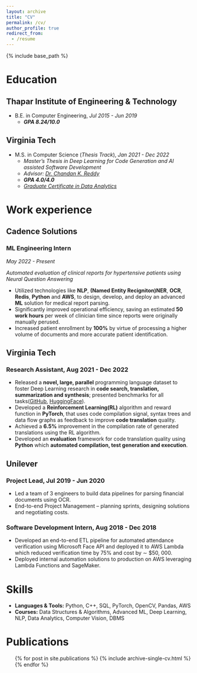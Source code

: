 ```yaml
---
layout: archive
title: "CV"
permalink: /cv/
author_profile: true
redirect_from:
  - /resume
---
```


{% include base_path %}

Education
======
<h2>Thapar Institute of Engineering & Technology</h2>

* B.E. in Computer Engineering, *Jul 2015 - Jun 2019*
  * ***GPA 8.24/10.0***

<h2>Virginia Tech</h2>

* M.S. in Computer Science (*Thesis Track*), *Jan 2021 - Dec 2022*
  * *Master’s Thesis in Deep Learning for Code Generation and AI assisted Software Development*
  * *Advisor: [Dr. Chandan K. Reddy](https://people.cs.vt.edu/reddy/)*
  * ***GPA 4.0/4.0***
  * *[Graduate Certificate in Data Analytics](https://www.michaelsutter.com/ediploma?fn=diplomastatuscheck&key=02000000ffd21ae1c9aa397065f48993e175be119b2c8558268e0c474a8dcb2e815e8797d2d83a7a62300a5890b6aa379f2cfe444fa8e5417935b361b5669a92c903290d)*

Work experience
======
<h2>Cadence Solutions</h2>

  <h3>ML Engineering Intern</h3>
  
  *May 2022 - Present*

  *Automated evaluation of clinical reports for hypertensive patients using Neural Question Answering*
  * Utilized technologies like **NLP**, **(Named Entity Recigniton)NER**, **OCR**, **Redis**, **Python** and **AWS**, to design, develop, and deploy an advanced **ML** solution for medical report parsing.
  * Significantly improved operational efficiency, saving an estimated **50 work hours** per week of clinician time since reports were originally manually perused.
  * Increased patient enrollment by **100%** by virtue of processing a higher volume of documents and more accurate patient identification.

<h2>Virginia Tech</h2>

  <h3>Research Assistant, Aug 2021 - Dec 2022</h3>

  * Released a **novel, large, parallel** programming language dataset to foster Deep Learning research in **code search, translation, summarization and synthesis**; presented benchmarks for all tasks([GitHub](https://github.com/reddy-lab-code-research/XLCoST), [HuggingFace](https://huggingface.co/datasets/codeparrot/xlcost-text-to-code)).
  * Developed a **Reinforcement Learning(RL)** algorithm and reward function in **PyTorch**, that uses code compilation signal, syntax trees and data flow graphs as feedback to improve **code translation** quality.
  * Achieved a **6.5%** improvement in the compilation rate of generated translations using the RL algorithm.
  * Developed an **evaluation** framework for code translation quality using **Python** which **automated compilation, test
  generation and execution**.

<h2>Unilever</h2>

  <h3>Project Lead, Jul 2019 - Jun 2020</h3>

  * Led a team of 3 engineers to build data pipelines for parsing financial documents using OCR.
  * End-to-end Project Management – planning sprints, designing solutions and negotiating costs.

  <h3>Software Development Intern, Aug 2018 - Dec 2018</h3>

  * Developed an end-to-end ETL pipeline for automated attendance verification using Microsoft Face API and deployed it to AWS Lambda which reduced verification time by 75% and cost by ∼ $50, 000.
  * Deployed internal automation solutions to production on AWS leveraging Lambda Functions and SageMaker.


Skills
======
* **Languages & Tools:** Python, C++, SQL, PyTorch, OpenCV, Pandas, AWS
* **Courses:** Data Structures & Algorithms, Advanced ML, Deep Learning, NLP, Data Analytics, Computer Vision, DBMS


Publications
======
  <ul>{% for post in site.publications %}
    {% include archive-single-cv.html %}
  {% endfor %}</ul>
  

